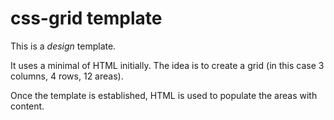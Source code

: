 # css-grid template
This is a *design* template.

It uses a minimal of HTML initially.  The idea is to create a grid (in this case 3 columns, 4 rows, 12 areas).

Once the template is established, HTML is used to populate the areas with content.
